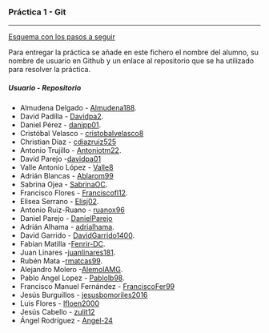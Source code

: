 ﻿### Práctica 1 - Git
---

[Esquema con los pasos a seguir](pasos-a-seguir.pdf)

Para entregar la práctica se añade en este fichero el nombre del alumno, su nombre de usuario en Github y un enlace al repositorio que se ha utilizado para resolver la práctica.

##### Usuario - Repositorio

* Almudena Delgado - [Almudena188](https://github.com/Almudena188/Trivial.git).
* David Padilla - [Davidpa2](https://github.com/davidpa2/JuegoTrivial).
* Daniel Pérez - [danipp01](https://github.com/danipp01/JuegoTrivial.git).
* Cristóbal Velasco - [cristobalvelasco8](https://github.com/cristobalvelasco8/juegotrivial.git)
* Christian Díaz - [cdiazruiz525](https://github.com/cdiazruiz525/JuegoTrivial.git)
* Antonio Trujillo - [Antoniotm22](https://github.com/antoniotm22/TrivialSencilloED).
* David Parejo -[davidpa01](https://github.com/davidpa01/JuegoTtivial.git)
* Valle Antonio López - [Valle8](https://github.com/Valle8/JuegoTrivial.git)
* Adrián Blancas 	- [Ablarom99](https://github.com/Ablarom99/JuegoTrivial)
* Sabrina Ojea  - [SabrinaOC](https://github.com/SabrinaOC/JuegoTrivial.git).
* Francisco Flores  - [Franciscofl12](https://github.com/franciscofl12/JuegoTrivial.git).
* Elisea Serrano - [Elisj02](https://github.com/Elisj02/Trivial.git).
* Antonio Ruiz-Ruano  - [ruanox96](https://github.com/ruanox96/JuegoTrivial)
* Daniel Parejo  - [DanielParejo](https://github.com/DanielParejo/JuegoTrivial.git)
* Adrián Alhama  - [adrialhama](https://github.com/adrialhama/JuegoTrivial.git).
* David Garrido - [DavidGarrido1400](https://github.com/DavidGarrido1400/TrivialFran.git).
* Fabian Matilla  -[Fenrir-DC](https://github.com/Fenrir-DC/Juegotrivial).
* Juan Linares  -[juanlinares181](https://github.com/juanlinares181/Proyectotrivial.git).
* Rubén Mata  -[rmatcas99](https://github.com/rmatcas99/JuegoTrivial).
* Alejandro Molero -[AlemolAMG](https://github.com/alemolamg/JuegoTrivial_AlemolAMG).
* Pablo Angel Lopez  - [Pablolb98](https://github.com/Pablolb98/Juegotribial.git).
* Francisco Manuel Fernández - [FranciscoFer99](https://github.com/FranciscoFer99/juegotrivial)
* Jesús Burguillos  - [jesusbomoriles2016](https://github.com/jesusbomoriles2016/JuegoTrivial)
* Luis Flores  - [lfloen2000](https://github.com/lfloen2000/JuegoTrivial_lfloen2000)
* Jesús Cabello - [zulit12](https://github.com/zulit12/JuegoTrivial.git)
* Ángel Rodríguez - [Angel-24](https://github.com/Angel-24/Trivial.git)

